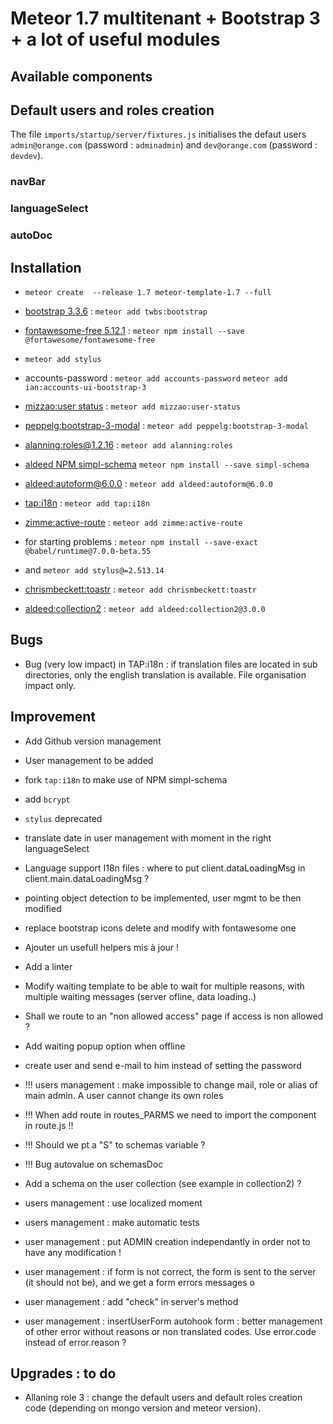 # Meteor 1.7  multitenant + Bootstrap 3 + a lot of useful modules

## Available components

## Default users and roles creation

The file `imports/startup/server/fixtures.js` initialises the defaut users `admin@orange.com` (password : `adminadmin`) and `dev@orange.com` (password : `devdev`).

### navBar

### languageSelect

### autoDoc


## Installation
- `meteor create  --release 1.7 meteor-template-1.7 --full`

- [bootstrap 3.3.6](https://getbootstrap.com/docs/3.3/) : `meteor add twbs:bootstrap`

- [fontawesome-free 5.12.1](https://fontawesome.com/icons?d=gallery&m=free) : `meteor npm install --save @fortawesome/fontawesome-free`

- `meteor add stylus`

- accounts-password : `meteor add accounts-password` `meteor add ian:accounts-ui-bootstrap-3`

- [mizzao:user status](https://github.com/Meteor-Community-Packages/meteor-user-status) : `meteor add mizzao:user-status`

- [peppelg:bootstrap-3-modal](https://github.com/PeppeL-G/bootstrap-3-modal) : `meteor add peppelg:bootstrap-3-modal`

- [alanning:roles@1.2.16](https://github.com/Meteor-Community-Packages/meteor-roles/tree/v1) : `meteor add alanning:roles`

- [aldeed NPM simpl-schema](https://github.com/aldeed/simple-schema-js) `meteor npm install --save simpl-schema`

- [aldeed:autoform@6.0.0](https://github.com/aldeed/meteor-autoform) : `meteor add aldeed:autoform@6.0.0`

- [tap:i18n](https://github.com/TAPevents/tap-i18n) : `meteor add tap:i18n`

- [zimme:active-route](https://github.com/meteor-activeroute/legacy) : `meteor add zimme:active-route`

- for starting problems : `meteor npm install --save-exact @babel/runtime@7.0.0-beta.55`

- and `meteor add stylus@=2.513.14`

- [chrismbeckett:toastr](https://atmospherejs.com/chrismbeckett/toastr) : `meteor add chrismbeckett:toastr`

- [aldeed:collection2](https://github.com/Meteor-Community-Packages/meteor-collection2) : `meteor add aldeed:collection2@3.0.0`


## Bugs

- Bug (very low impact) in TAP:i18n : if translation files are located in sub directories, only the english translation is available. File organisation impact only.


## Improvement

- Add Github version management

- User management to be added

- fork `tap:i18n` to make use of NPM simpl-schema

- add `bcrypt`

- `stylus` deprecated

- translate date in user management with moment in the right languageSelect

- Language support I18n files : where to put client.dataLoadingMsg in client.main.dataLoadingMsg ?

- pointing object detection to be implemented, user mgmt to be then modified

- replace bootstrap icons delete and modify with fontawesome one

- Ajouter un usefull helpers mis à jour !

- Add a linter

- Modify waiting template to be able to wait for multiple reasons, with multiple waiting messages (server ofline, data loading..)

- Shall we route to an "non allowed access" page if access is non allowed ?

- Add waiting popup option when offline

- create user and send e-mail to him instead of setting the password

- !!! users management : make impossible to change mail, role or alias of main admin. A user cannot change its own roles

- !!! When add route in routes_PARMS we need to import the component in route.js !!

- !!! Should we pt a "S" to schemas variable ?

- !!! Bug autovalue on schemasDoc

- Add a schema on the user collection (see example in collection2) ?

- users management : use localized moment

- users management : make automatic tests

- user management : put ADMIN creation independantly in order not to have any modification !

- user management : if form is not correct, the form is sent to the server (it should not be), and we get a form errors messages o

- user management : add "check" in server's method

- user management : insertUserForm autohook form : better management of other error without reasons or non translated codes. Use error.code instead of error.reason ?


## Upgrades : to do

- Allaning role 3 : change the default users and default roles creation code (depending on mongo version and meteor version).